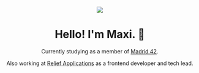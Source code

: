 
<!-- PROJECT LOGO -->
<br />
<div align="center">
  <img src="banner.png" />
  <h1>Hello! I'm Maxi. 🐇</h1>
  <p>Currently studying as a member of <a href="https://www.42madrid.com/en/">Madrid 42</a>.</p>
  <p>Also working at <a href="https://reliefapplications.org/">Relief Applications</a> as a frontend developer and tech lead.</p>
</div>
<!--
**its-a-maxi/its-a-maxi** is a ✨ _special_ ✨ repository because its `README.md` (this file) appears on your GitHub profile.

Here are some ideas to get you started:

- 🔭 I’m currently working on ...
- 🌱 I’m currently learning ...
- 👯 I’m looking to collaborate on ...
- 🤔 I’m looking for help with ...
- 💬 Ask me about ...
- 📫 How to reach me: ...
- 😄 Pronouns: ...
- ⚡ Fun fact: ...
-->
